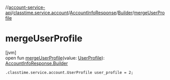 //[account-service-api](../../../../index.md)/[classtime.service.account](../../index.md)/[AccountInfoResponse](../index.md)/[Builder](index.md)/[mergeUserProfile](merge-user-profile.md)

# mergeUserProfile

[jvm]\
open fun [mergeUserProfile](merge-user-profile.md)(value: [UserProfile](../../-user-profile/index.md)): [AccountInfoResponse.Builder](index.md)

`.classtime.service.account.UserProfile user_profile = 2;`
